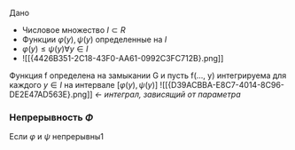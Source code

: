 Дано 
- Числовое множество $I \subset R$
- Функции $\varphi(y), \psi(y)$ определенные на $I$
- $\varphi(y) \le \psi(y) \forall y \in I$
- ![[{4426B351-2C18-43F0-AA61-0992C3FC712B}.png]]

Функция f определена на замыкании G и пусть f(..., y) интегрируема для каждого $y \in I$
на интервале $[\varphi(y), \psi(y)]$
![[{D39ACBBA-E8C7-4014-8C96-DE2E47AD563E}.png]] *<- интеграл, зависящий от параметра*
### Непрерывность $\Phi$
Если $\varphi$ и $\psi$ непрерывны1